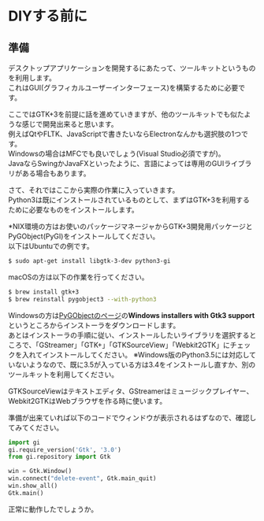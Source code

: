 # DIYする前に

## 準備

デスクトップアプリケーションを開発するにあたって、ツールキットというものを利用します。  
これはGUI(グラフィカルユーザーインターフェース)を構築するために必要です。

ここではGTK+3を前提に話を進めていきますが、他のツールキットでも似たような感じで開発出来ると思います。  
例えばQtやFLTK、JavaScriptで書きたいならElectronなんかも選択肢の1つです。  
Windowsの場合はMFCでも良いでしょう(Visual Studio必須ですが)。  
JavaならSwingかJavaFXといったように、言語によっては専用のGUIライブラリがある場合もあります。

さて、それではここから実際の作業に入っていきます。  
Python3は既にインストールされているものとして、まずはGTK+3を利用するために必要なものをインストールします。

\*NIX環境の方はお使いのパッケージマネージャからGTK+3開発用パッケージとPyGObject(PyGI)をインストールしてください。  
以下はUbuntuでの例です。

```bash
$ sudo apt-get install libgtk-3-dev python3-gi
```

macOSの方は以下の作業を行ってください。

```bash
$ brew install gtk+3
$ brew reinstall pygobject3 --with-python3
```

Windowsの方は[PyGObjectのページ](https://wiki.gnome.org/Projects/PyGObject)の**Windows installers with Gtk3 support**というところからインストーラをダウンロードします。  
あとはインストーラの手順に従い、インストールしたいライブラリを選択するところで、「GStreamer」「GTK+」「GTKSourceView」「Webkit2GTK」にチェックを入れてインストールしてください。
※Windows版のPython3.5には対応していないようなので、既に3.5が入っている方は3.4をインストールし直すか、別のツールキットを利用してください。

GTKSourceViewはテキストエディタ、GStreamerはミュージックプレイヤー、Webkit2GTKはWebブラウザを作る時に使います。

準備が出来ていれば以下のコードでウィンドウが表示されるはずなので、確認してみてください。

```python
import gi
gi.require_version('Gtk', '3.0')
from gi.repository import Gtk

win = Gtk.Window()
win.connect("delete-event", Gtk.main_quit)
win.show_all()
Gtk.main()
```

正常に動作したでしょうか。